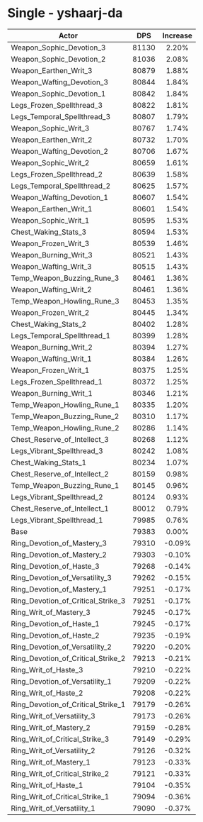 # Single - yshaarj-da
| Actor | DPS | Increase |
|---|:---:|:---:|
|Weapon_Sophic_Devotion_3|81130|2.20%|
|Weapon_Sophic_Devotion_2|81036|2.08%|
|Weapon_Earthen_Writ_3|80879|1.88%|
|Weapon_Wafting_Devotion_3|80844|1.84%|
|Weapon_Sophic_Devotion_1|80842|1.84%|
|Legs_Frozen_Spellthread_3|80822|1.81%|
|Legs_Temporal_Spellthread_3|80807|1.79%|
|Weapon_Sophic_Writ_3|80767|1.74%|
|Weapon_Earthen_Writ_2|80732|1.70%|
|Weapon_Wafting_Devotion_2|80706|1.67%|
|Weapon_Sophic_Writ_2|80659|1.61%|
|Legs_Frozen_Spellthread_2|80639|1.58%|
|Legs_Temporal_Spellthread_2|80625|1.57%|
|Weapon_Wafting_Devotion_1|80607|1.54%|
|Weapon_Earthen_Writ_1|80601|1.54%|
|Weapon_Sophic_Writ_1|80595|1.53%|
|Chest_Waking_Stats_3|80594|1.53%|
|Weapon_Frozen_Writ_3|80539|1.46%|
|Weapon_Burning_Writ_3|80521|1.43%|
|Weapon_Wafting_Writ_3|80515|1.43%|
|Temp_Weapon_Buzzing_Rune_3|80461|1.36%|
|Weapon_Wafting_Writ_2|80461|1.36%|
|Temp_Weapon_Howling_Rune_3|80453|1.35%|
|Weapon_Frozen_Writ_2|80445|1.34%|
|Chest_Waking_Stats_2|80402|1.28%|
|Legs_Temporal_Spellthread_1|80399|1.28%|
|Weapon_Burning_Writ_2|80394|1.27%|
|Weapon_Wafting_Writ_1|80384|1.26%|
|Weapon_Frozen_Writ_1|80375|1.25%|
|Legs_Frozen_Spellthread_1|80372|1.25%|
|Weapon_Burning_Writ_1|80346|1.21%|
|Temp_Weapon_Howling_Rune_1|80335|1.20%|
|Temp_Weapon_Buzzing_Rune_2|80310|1.17%|
|Temp_Weapon_Howling_Rune_2|80286|1.14%|
|Chest_Reserve_of_Intellect_3|80268|1.12%|
|Legs_Vibrant_Spellthread_3|80242|1.08%|
|Chest_Waking_Stats_1|80234|1.07%|
|Chest_Reserve_of_Intellect_2|80159|0.98%|
|Temp_Weapon_Buzzing_Rune_1|80145|0.96%|
|Legs_Vibrant_Spellthread_2|80124|0.93%|
|Chest_Reserve_of_Intellect_1|80012|0.79%|
|Legs_Vibrant_Spellthread_1|79985|0.76%|
|Base|79383|0.00%|
|Ring_Devotion_of_Mastery_3|79310|-0.09%|
|Ring_Devotion_of_Mastery_2|79303|-0.10%|
|Ring_Devotion_of_Haste_3|79268|-0.14%|
|Ring_Devotion_of_Versatility_3|79262|-0.15%|
|Ring_Devotion_of_Mastery_1|79251|-0.17%|
|Ring_Devotion_of_Critical_Strike_3|79251|-0.17%|
|Ring_Writ_of_Mastery_3|79245|-0.17%|
|Ring_Devotion_of_Haste_1|79245|-0.17%|
|Ring_Devotion_of_Haste_2|79235|-0.19%|
|Ring_Devotion_of_Versatility_2|79220|-0.20%|
|Ring_Devotion_of_Critical_Strike_2|79213|-0.21%|
|Ring_Writ_of_Haste_3|79210|-0.22%|
|Ring_Devotion_of_Versatility_1|79209|-0.22%|
|Ring_Writ_of_Haste_2|79208|-0.22%|
|Ring_Devotion_of_Critical_Strike_1|79179|-0.26%|
|Ring_Writ_of_Versatility_3|79173|-0.26%|
|Ring_Writ_of_Mastery_2|79159|-0.28%|
|Ring_Writ_of_Critical_Strike_3|79149|-0.29%|
|Ring_Writ_of_Versatility_2|79126|-0.32%|
|Ring_Writ_of_Mastery_1|79123|-0.33%|
|Ring_Writ_of_Critical_Strike_2|79121|-0.33%|
|Ring_Writ_of_Haste_1|79104|-0.35%|
|Ring_Writ_of_Critical_Strike_1|79094|-0.36%|
|Ring_Writ_of_Versatility_1|79090|-0.37%|

